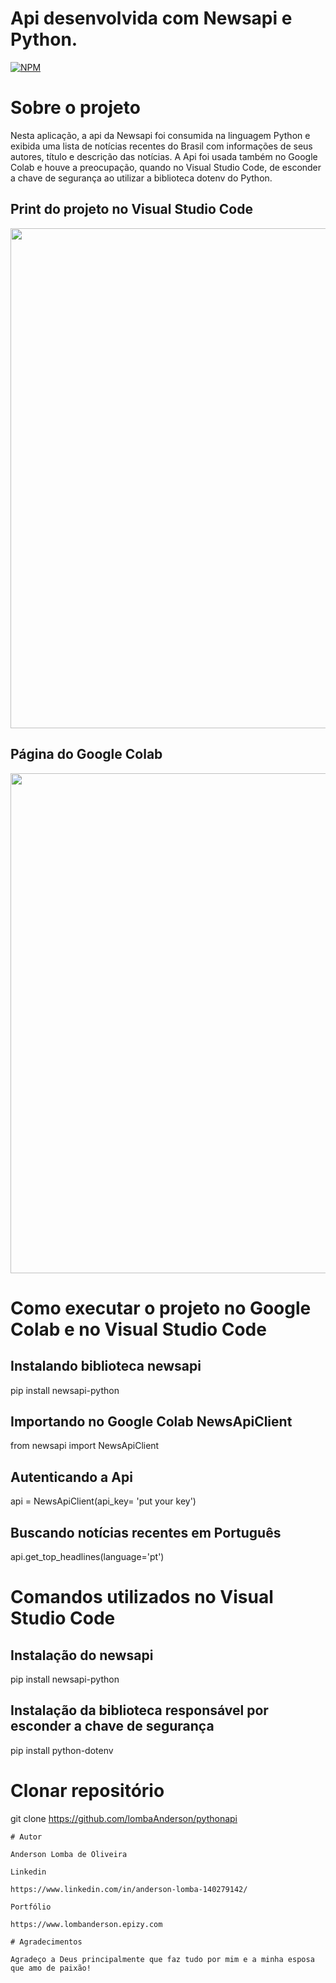 # Api desenvolvida com Newsapi e Python.

[![NPM](https://img.shields.io/npm/l/react)](https://github.com/LombaAnderson/pythonapi/blob/main/LICENSE)

# Sobre o projeto

Nesta aplicação, a api da Newsapi foi consumida na linguagem Python e exibida uma lista de notícias recentes do Brasil com informações de seus autores, título e descrição das notícias. A Api foi usada também no Google Colab e houve a preocupação, quando no Visual Studio Code, de esconder a chave de segurança ao utilizar a biblioteca dotenv do Python.

## Print do projeto no Visual Studio Code
<div align="center">
<img src="https://user-images.githubusercontent.com/60937513/218907532-825a7304-11fa-4d67-b494-b4b45aaf05f8.png" width="800" />
</div>

## Página do Google Colab
<div align="center">
<img src="https://user-images.githubusercontent.com/60937513/218911048-2cc7afd1-c40a-4fd0-8f7c-e494085116d0.PNG" width="800" />
</div>

# Como executar o projeto no Google Colab e no Visual Studio Code

## Instalando biblioteca newsapi 
pip install newsapi-python

## Importando no Google Colab NewsApiClient

from newsapi import NewsApiClient

## Autenticando a Api

api = NewsApiClient(api_key= 'put your key')

## Buscando notícias recentes em Português

api.get_top_headlines(language='pt')


# Comandos utilizados no Visual Studio Code

## Instalação do newsapi  
pip install newsapi-python

## Instalação da biblioteca responsável por esconder a chave de segurança
pip install python-dotenv


# Clonar repositório
git clone https://github.com/lombaAnderson/pythonapi

```
# Autor

Anderson Lomba de Oliveira

Linkedin

https://www.linkedin.com/in/anderson-lomba-140279142/

Portfólio

https://www.lombanderson.epizy.com

# Agradecimentos

Agradeço a Deus principalmente que faz tudo por mim e a minha esposa que amo de paixão!
